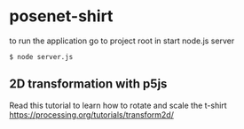# posenet-shirt
to run the application go to project root in start node.js server
 
 ``$ node server.js``

## 2D transformation with p5js
Read this tutorial to learn how to rotate and scale the t-shirt
https://processing.org/tutorials/transform2d/
